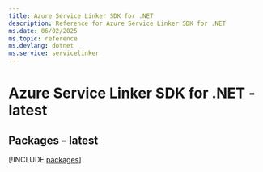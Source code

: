 ```yaml
---
title: Azure Service Linker SDK for .NET
description: Reference for Azure Service Linker SDK for .NET
ms.date: 06/02/2025
ms.topic: reference
ms.devlang: dotnet
ms.service: servicelinker
---
```

# Azure Service Linker SDK for .NET - latest
## Packages - latest
[!INCLUDE [packages](service-linker-index.md)]